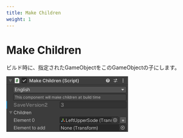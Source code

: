 ```yaml
---
title: Make Children
weight: 1
---
```


# Make Children

ビルド時に、指定されたGameObjectをこのGameObjectの子にします。

![component.png](component.png)
